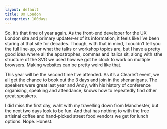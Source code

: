 ```yaml
---
layout: default
title: UX London
categories: 100days
---
```


So, it’s that time of year again. As the front-end developer for the UX London site and primary updater-er of its information, it feels like I’ve been staring at that site for decades. Though, with that in mind, I couldn’t tell you the full line-up, or what the talks or workshop topics are, but I have a pretty good idea where all the apostrophes, commas and italics sit, along with sthe structure of the SVG we used how we got he clock to work on multiple browsers. Making websites can be pretty weird like that.

This year will be the second time I’ve attended. As it’s a Clearleft event, we all get the chance to book out the 3 days and join in the shenanigans. The speakers were great last year and Andy, with his history of conference organising, speaking and attendance, knows how to repeatedly find other great speakers.

I did miss the first day, waht with my travelling down from Manchester, but the next two days look to be fun. And that has nothing to with the free artisinal coffee and hand-picked street food vendors we get for lunch options. Nope. Honest.
